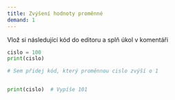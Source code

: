 ```yaml
---
title: Zvýšení hodnoty proměnné
demand: 1
---
```


Vlož si následující kód do editoru a splň úkol v komentáři

```python
cislo = 100
print(cislo)

# Sem přidej kód, který proměnnou cislo zvýší o 1


print(cislo)  # Vypíše 101
```
